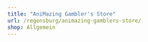 ```yaml
---
title: "AniMazing Gambler's Store"
url: /regensburg/animazing-gamblers-store/
shop: Allgemein
---
```

